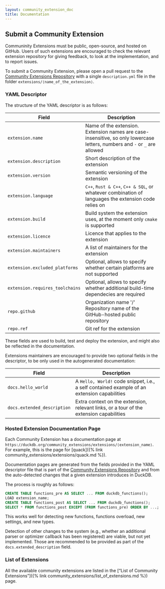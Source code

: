 ```yaml
---
layout: community_extension_doc
title: Documentation
---
```


## Submit a Community Extension

Communinity Extensions must be public, open-source, and hosted on GitHub.
Users of such extensions are encouraged to check the relevant extension repository for giving feedback, to look at the implementation, and to report issues.

To submit a Community Extension, please open a pull request to the [Community Extensions Repository](https://github.com/duckdb/community-extensions) with a single `description.yml` file in the folder `extensions/⟨name_of_the_extension⟩`.

### YAML Descriptor

The structure of the YAML descriptor is as follows:

| Field | Description |
|--|--|
| `extension.name` | Name of the extension. Extension names are case-insensitive, so only lowercase letters, numbers and `-` or `_` are allowed |
| `extension.description` | Short description of the extension |
| `extension.version` | Semantic versioning of the extension |
| `extension.language` | `C++`, `Rust & C++`, `C++ & SQL`, or whatever combination of languages the extension code relies on |
| `extension.build` | Build system the extension uses, at the moment only `cmake` is supported |
| `extension.licence` | Licence that applies to the extension |
| `extension.maintainers` | A list of maintainers for the extension |
| `extension.excluded_platforms` | Optional, allows to specify whether certain platforms are not supported |
| `extension.requires_toolchains` | Optional, allows to specify whether additional build-time dependecies are required |
| `repo.github` | Organization name '/' Repository name  of the GitHub-hosted public repository |
| `repo.ref` | Git ref for the extension |

These fields are used to build, test and deploy the extension, and might also be reflected in the documentation.

Extensions maintainers are encouraged to provide two optional fields in the descriptor, to be only used in the autogenerated documentation:

| Field | Description |
|--|--|
| `docs.hello_world` | A `Hello, World!` code snippet, i.e., a self contained example of an extension capabilities |
| `docs.extended_description` | Extra context on the extension, relevant links, or a tour of the extension capabilities |

### Hosted Extension Documentation Page

Each Community Extension has a documentation page at `https://duckdb.org/community_extensions/extensions/⟨extension_name⟩`. For example, this is the page for [quack]({% link community_extensions/extensions/quack.md %}).

Documentation pages are generated from the fields provided in the YAML descriptor file that is part of the [Community Extensions Repository](https://github.com/duckdb/community-extensions) and from the auto-detected changes that a given extension introduces in DuckDB.

The process is roughly as follows:

```sql
CREATE TABLE functions_pre AS SELECT ... FROM duckdb_functions();
LOAD extension_name;
CREATE TABLE functions_post AS SELECT ... FROM duckdb_functions();
SELECT * FROM functions_post EXCEPT (FROM functions_pre) ORDER BY ...;
```

This works well for detecting new functions, functions overload, new settings, and new types.

Detection of other changes to the system (e.g., whether an additional parser or optimizer callback has been registered) are viable, but not yet implemented. Those are recommended to be provided as part of the `docs.extended_description` field.

### List of Extensions

All the available community extensions are listed in the [“List of Community Extensions”]({% link community_extensions/list_of_extensions.md %}) page.
